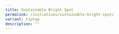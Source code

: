 ```yaml
---
title: Sustainable Bright Spot
permalink: /initiatives/sustainable-bright-spot/
variant: tiptap
description: ""
---
```

